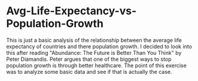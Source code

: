 # Avg-Life-Expectancy-vs-Population-Growth
This is just a basic analysis of the relationship between the average life expectancy of countries and there population growth. I decided to look into this after reading "Abundance: The Future is Better Than You Think" by Peter Diamandis. Peter argues that one of the biggest ways to stop population growth is through better healthcare. The point of this exercise was to analyze some basic data and see if that is actually the case.
